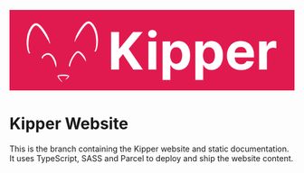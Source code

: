 ![](./src/img/Kipper-Logo-with-head.png)

# Kipper Website

This is the branch containing the Kipper website and static documentation. It uses
TypeScript, SASS and Parcel to deploy and ship the website content.
